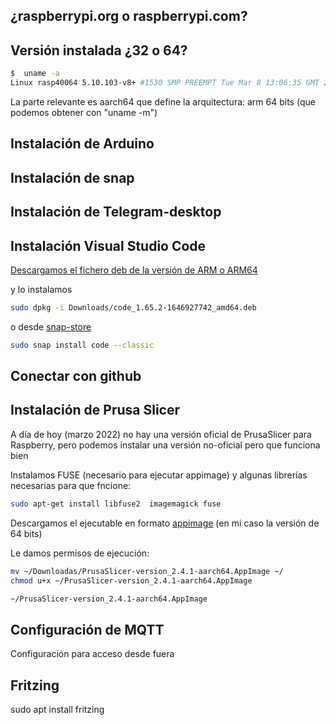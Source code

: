 
## ¿raspberrypi.org o raspberrypi.com?


## Versión instalada ¿32 o 64?

```sh
$  uname -a
Linux rasp40064 5.10.103-v8+ #1530 SMP PREEMPT Tue Mar 8 13:06:35 GMT 2022 aarch64 GNU/Linux

```
La parte relevante es aarch64 que define la arquitectura: arm 64 bits (que podemos obtener con "uname -m")

## Instalación de Arduino



## Instalación de snap



## Instalación de Telegram-desktop

## Instalación Visual Studio Code

[Descargamos el fichero deb de la versión de ARM o ARM64](https://code.visualstudio.com/#alt-downloads)

y lo instalamos

```sh
sudo dpkg -i Downloads/code_1.65.2-1646927742_amd64.deb
```

o desde [snap-store](https://snapcraft.io/code)

```sh
sudo snap install code --classic
```

## Conectar con github


## Instalación de Prusa Slicer

A día de hoy (marzo 2022) no hay una versión oficial de PrusaSlicer para Raspberry, pero podemos instalar una versión no-oficial pero que funciona bien


Instalamos FUSE (necesario para ejecutar appimage) y algunas librerías necesarias para que fncione:

```sh
sudo apt-get install libfuse2  imagemagick fuse
```
Descargamos el ejecutable en formato [appimage](https://github.com/davidk/PrusaSlicer-ARM.AppImage/releases) (en mi caso la versión de 64 bits)

Le damos permisos de ejecución:

```sh
mv ~/Downloadas/PrusaSlicer-version_2.4.1-aarch64.AppImage ~/
chmod u+x ~/PrusaSlicer-version_2.4.1-aarch64.AppImage

~/PrusaSlicer-version_2.4.1-aarch64.AppImage
```

## Configuración de MQTT 

Configuración para acceso desde fuera

## Fritzing

sudo apt install fritzing

